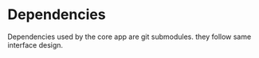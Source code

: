 # Dependencies 

Dependencies used by the core app are git submodules. they follow same interface design.